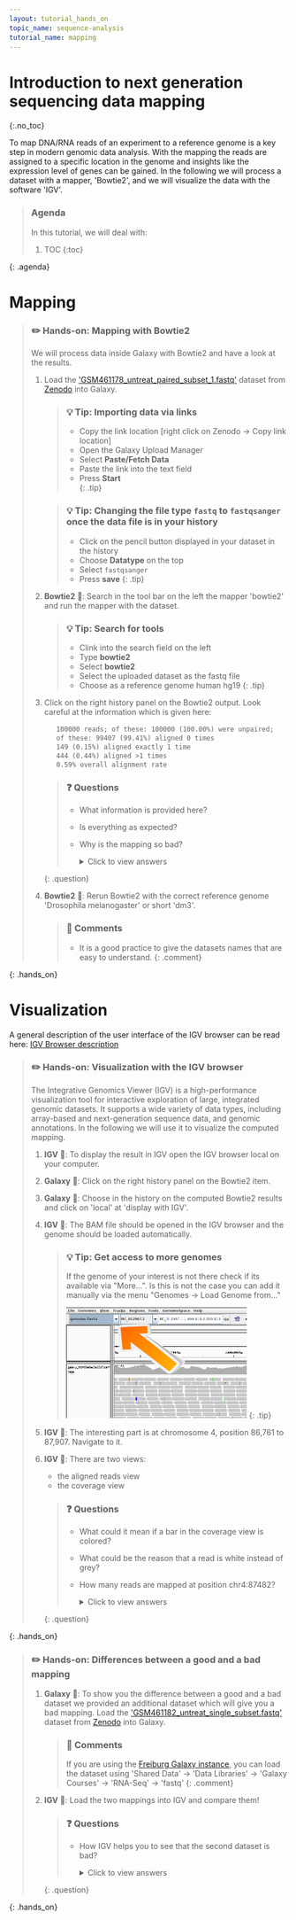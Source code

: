```yaml
---
layout: tutorial_hands_on
topic_name: sequence-analysis
tutorial_name: mapping
---
```


# Introduction to next generation sequencing data mapping
{:.no_toc}

To map DNA/RNA reads of an experiment to a reference genome is a key step in modern genomic data analysis. With the mapping the reads are assigned to a specific location in the genome and insights like the expression level of genes can be gained.
In the following we will process a dataset with a mapper, 'Bowtie2', and we will visualize the data with the software 'IGV'.

> ### Agenda
>
> In this tutorial, we will deal with:
>
> 1. TOC
> {:toc}
>
{: .agenda}

# Mapping
> ### :pencil2: Hands-on: Mapping with Bowtie2
>
> We will process data inside Galaxy with Bowtie2 and have a look at the results.
>
> 1. Load the ['GSM461178_untreat_paired_subset_1.fastq'](https://zenodo.org/record/61771/files/GSM461178_untreat_paired_subset_1.fastq) dataset from [Zenodo](https://zenodo.org/record/61771) into Galaxy.
>    
>    > ### :bulb: Tip: Importing data via links
>    >
>    > * Copy the link location [right click on Zenodo -> Copy link location]
>    > * Open the Galaxy Upload Manager
>    > * Select **Paste/Fetch Data**
>    > * Paste the link into the text field
>    > * Press **Start**    
>    {: .tip}
>
>    > ### :bulb: Tip: Changing the file type `fastq` to `fastqsanger` once the data file is in your history
>    >
>    > * Click on the pencil button displayed in your dataset in the history
>    > * Choose **Datatype** on the top
>    > * Select `fastqsanger`
>    > * Press **save**
>    {: .tip}
>
> 2. **Bowtie2** :wrench:: Search in the tool bar on the left the mapper 'bowtie2' and run the mapper with the dataset.
>
>    > ### :bulb: Tip: Search for tools
>    >
>    > * Clink into the search field on the left
>    > * Type **bowtie2**
>    > * Select **bowtie2**
>    > * Select the uploaded dataset as the fastq file
>    > * Choose as a reference genome human hg19
>    {: .tip}
>
> 3. Click on the right history panel on the Bowtie2 output. Look careful at the information which is given here:
>    
>           100000 reads; of these: 100000 (100.00%) were unpaired;
>           of these: 99407 (99.41%) aligned 0 times
>           149 (0.15%) aligned exactly 1 time
>           444 (0.44%) aligned >1 times
>           0.59% overall alignment rate
>
>
>    > ### :question: Questions
>    >
>    > - What information is provided here?
>    > - Is everything as expected?
>    > - Why is the mapping so bad?
>    >
>    >    <details>
>    >    <summary>Click to view answers</summary>
>    >    <ol type="1">
>    >    <li>The information given here is a quantity one. We can see how many sequences are aligned. It does not tell us something about the quality.</li>
>    >    <li>No, only 0.59% of all reads could be mapped.</li>
>    >    <li>We mapped against the wrong reference genome! </li>
>    >    </ol>
>    >    </details>
>    {: .question}
>
>
> 10. **Bowtie2** :wrench:: Rerun Bowtie2 with the correct reference genome 'Drosophila melanogaster' or short 'dm3'.
>
>       > ### :nut_and_bolt: Comments
>       > - It is a good practice to give the datasets names that are easy to understand.
>       {: .comment}
>
{: .hands_on}

# Visualization

A general description of the user interface of the IGV browser can be read here: [IGV Browser description](https://galaxyproject.github.io/training-material/topics/introduction/tutorials/igv-introduction/tutorial.html)

> ### :pencil2: Hands-on: Visualization with the IGV browser
>
>The Integrative Genomics Viewer (IGV) is a high-performance visualization tool for interactive exploration of large, integrated genomic datasets. It supports a wide variety of data types, including array-based and next-generation sequence data, and genomic annotations. In the following we will use it to visualize the computed mapping.
>
> 1. **IGV** :wrench:: To display the result in IGV open the IGV browser local on your computer.
> 2. **Galaxy** :wrench:: Click on the right history panel on the Bowtie2 item.
> 3. **Galaxy** :wrench:: Choose in the history on the computed Bowtie2 results and click on 'local' at 'display with IGV'.
> 4. **IGV** :wrench:: The BAM file should be opened in the IGV browser and the genome should be loaded automatically.
>
>       > ### :bulb: Tip: Get access to more genomes
>       >
>       >If the genome of your interest is not there check if its
>       >available via "More...". Is this is not the case you can add it manually via the menu
>       >"Genomes -> Load Genome from..."
>       >
>       > ![alt text](../../images/igv_select_genome.png "Select genome")
>       {: .tip}
> 5. **IGV** :wrench:: The interesting part is at chromosome 4, position 86,761 to 87,907. Navigate to it.
> 6. **IGV** :wrench:: There are two views:
>       - the aligned reads view
>       - the coverage view
>
>
>       > ### :question: Questions
>       >
>       > - What could it mean if a bar in the coverage view is colored?
>       > - What could be the reason that a read is white instead of grey?
>       > - How many reads are mapped at position chr4:87482?
>       >
>       >    <details>
>       >    <summary>Click to view answers</summary>
>       >    <ol type="1">
>       >    <li>If a nucleotide differs from the reference sequence in greater than 20% of quality weighted reads, IGV colors the bar in proportion to the read count of each base.</li>
>       >    <li>They have a mapping quality equal to zero. Interpretation of this mapping quality depends on the mapping aligner as some commonly used aligners use this convention to mark a read with multiple alignments. In such a case, the read also maps to another location with equally good placement. It is also possible the read could not be uniquely placed but the other placements do not necessarily give equally good quality hits.</li>
>       >    <li>There are seven reads. Six have the correct 'T', one read a 'G'.</li>
>       >    </ol>
>       >    </details>
>       {: .question}
>
{: .hands_on}

> ### :pencil2: Hands-on: Differences between a good and a bad mapping
>
> 1. **Galaxy** :wrench:: To show you the difference between a good and a bad dataset we provided an additional dataset which will give you a bad mapping. Load the ['GSM461182_untreat_single_subset.fastq'](https://zenodo.org/record/61771/files/GSM461178_untreat_paired_subset_1.fastq) dataset from [Zenodo](https://zenodo.org/record/61771) into Galaxy.
>
>    > ### :nut_and_bolt: Comments
>    > If you are using the [Freiburg Galaxy instance](http://galaxy.uni-freiburg.de), you can load the dataset using 'Shared Data' -> 'Data Libraries' -> 'Galaxy Courses' -> 'RNA-Seq' -> 'fastq'
>    {: .comment}
>
> 2. **IGV** :wrench:: Load the two mappings into IGV and compare them!
>
>       > ### :question: Questions
>       >
>       > - How IGV helps you to see that the second dataset is bad?
>       >
>       >    <details>
>       >    <summary>Click to view answers</summary>
>       >    <ol type="1">
>       >    <li>White/transparent reads indicate bad mapping quality. Second, IGV shows you the nucleotides in color if they are different in the reference genome.</li>
>       >    </ol>
>       >    </details>
>       {: .question}
>
{: .hands_on}

